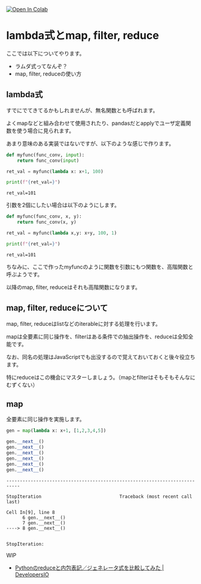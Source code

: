 <a href="README.ipynb" target="_parent"><img src="https://colab.research.google.com/assets/colab-badge.svg" alt="Open In Colab"/></a>

# lambda式とmap, filter, reduce

ここでは以下についてやります。

- ラムダ式ってなんぞ？
- map, filter, reduceの使い方

## lambda式

すでにでてきてるかもしれませんが、無名関数とも呼ばれます。

よくmapなどと組み合わせて使用されたり、pandasだとapplyでユーザ定義関数を使う場合に見られます。

あまり意味のある実装ではないですが、以下のような感じで作ります。


```python
def myfunc(func_conv, input):
    return func_conv(input)

ret_val = myfunc(lambda x: x+1, 100)

print(f"{ret_val=}")
```

    ret_val=101
    

引数を2個にしたい場合は以下のようにします。


```python
def myfunc(func_conv, x, y):
    return func_conv(x, y)

ret_val = myfunc(lambda x,y: x+y, 100, 1)

print(f"{ret_val=}")
```

    ret_val=101
    

ちなみに、ここで作ったmyfuncのように関数を引数にもつ関数を、高階関数と呼ぶようです。

以降のmap, filter, reduceはそれも高階関数になります。

## map, filter, reduceについて

map, filter, reduceはlistなどのiterableに対する処理を行います。

mapは全要素に同じ操作を、filterはある条件での抽出操作を、reduceは全知全能です。

なお、同名の処理はJavaScriptでも出没するので覚えておいておくと後々役立ちます。

特にreduceはこの機会にマスターしましょう。（mapとfilterはそもそもそんなにむずくない）

## map

全要素に同じ操作を実施します。


```python
gen = map(lambda x: x+1, [1,2,3,4,5])

gen.__next__()
gen.__next__()
gen.__next__()
gen.__next__()
gen.__next__()
gen.__next__()
```


    ---------------------------------------------------------------------------

    StopIteration                             Traceback (most recent call last)

    Cell In[9], line 8
          6 gen.__next__()
          7 gen.__next__()
    ----> 8 gen.__next__()
    

    StopIteration: 


WIP

- [Pythonのreduceと内包表記／ジェネレータ式を比較してみた | DevelopersIO](https://dev.classmethod.jp/articles/python-reduce-vs-generator)


